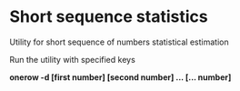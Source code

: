 # Short sequence statistics
<p>Utility for short sequence of numbers statistical estimation</p>
<p>Run the utility with specified keys</p>
<p><b>onerow -d [first number] [second number] ... [... number]</b></p>
